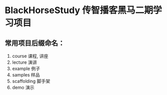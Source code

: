 # BlackHorseStudy 传智播客黑马二期学习项目
## 常用项目后缀命名：

1. course 课程, 讲座
2. lecture 演讲
3. example 例子
4. samples 样品
5. scaffolding 脚手架
6. demo 演示
